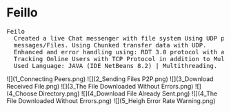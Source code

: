 # Feillo
<pre>
Feilo
  Created a live Chat messenger with file system Using UDP protocol for transmitting and receiving
  messages/Files. Using Chunked transfer data with UDP.
  Enhanced and error handling using: RDT 3.0 protocol with acknowledgement and timeouts. Available Upon Request.
  Tracking Online Users with TCP Protocol in addition to Multithreading.
  Used Language: JAVA (IDE NetBeans 8.2) | Multithreading.
</pre>


![](1_Connecting Peers.png)
![](2_Sending Files P2P.png)
![](3_Download Received File.png)
![](3_The File Downloaded Without Errors.png)
![](4_Choose Directory.png)
![](4_Download File Already Sent.png)
![](4_The File Downloaded Without Errors.png)
![](5_Heigh Error Rate Warning.png)

